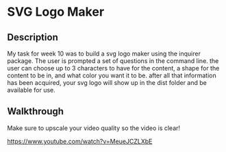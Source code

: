 # SVG Logo Maker

## Description

My task for week 10 was to build a svg logo maker using the inquirer package. The user is prompted a set of questions in the command line. the user can choose up to 3 characters to have for the content, a shape for the content to be in, and what color you want it to be. after all that information has been acquired, your svg logo will show up in the dist folder and be available for use. 

## Walkthrough

Make sure to upscale your video quality so the video is clear!

https://www.youtube.com/watch?v=MeueJCZLXbE

